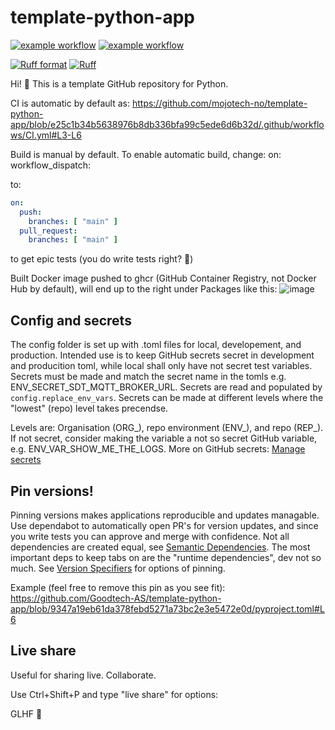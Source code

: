 # template-python-app
[![example workflow](https://github.com/mojotech-no/template-python-app/actions/workflows/CI.yml/badge.svg?branch=main)](https://github.com/mojotech-no/template-python-app/actions/workflows/CI.yml)
[![example workflow](https://github.com/mojotech-no/template-python-app/actions/workflows/build-and-push-image-to-ghcr.yml/badge.svg?branch=main)](https://github.com/mojotech-no/template-python-app/actions/workflows/build-and-push-image-to-ghcr.yml)

[![Ruff format](https://img.shields.io/endpoint?url=https%3A%2F%2Fgist.githubusercontent.com%2FJacobCoffee%2Fbfb02a83c8da3cbf53f7772f2cee02ec%2Fraw%2Facb94daa3aedecda67e2c7d8c5aec9765db0734d%2Fformat-badge.json)](https://github.com/astral-sh/ruff)
[![Ruff](https://img.shields.io/endpoint?url=https://raw.githubusercontent.com/astral-sh/ruff/main/assets/badge/v2.json)](https://github.com/astral-sh/ruff)

Hi! :wave: This is a template GitHub repository for Python.

CI is automatic by default as:
https://github.com/mojotech-no/template-python-app/blob/e25c1b34b5638976b8db336bfa99c5ede6d6b32d/.github/workflows/CI.yml#L3-L6

Build is manual by default. To enable automatic build, change:
on:
  workflow_dispatch:

to:
```yaml
on:
  push:
    branches: [ "main" ]
  pull_request:
    branches: [ "main" ]
```
to get epic tests (you do write tests right? :thinking:)

Built Docker image pushed to ghcr (GitHub Container Registry, not Docker Hub by default), will end up to the right under Packages like this:
![image](https://user-images.githubusercontent.com/119582611/205160381-d47b6147-46cf-4cd4-8d58-bcf4ec5737de.png)

## Config and secrets
The config folder is set up with .toml files for local, developement, and production.
Intended use is to keep GitHub secrets secret in development and producition toml, while local shall only have not secret test variables.
Secrets must be made and match the secret name in the tomls e.g. ENV_SECRET_SDT_MQTT_BROKER_URL.
Secrets are read and populated by `config.replace_env_vars`.
Secrets can be made at different levels where the "lowest" (repo) level takes precendse.

Levels are: Organisation (ORG_), repo environment (ENV_), and repo (REP_).
If not secret, consider making the variable a not so secret GitHub variable, e.g. ENV_VAR_SHOW_ME_THE_LOGS.
More on GitHub secrets: [Manage secrets](https://docs.github.com/en/codespaces/managing-codespaces-for-your-organization/managing-secrets-for-your-repository-and-organization-for-github-codespaces)

## Pin versions!
Pinning versions makes applications reproducible and updates managable. Use dependabot to automatically open PR's for version updates, and since you write tests you can approve and merge with confidence.
Not all dependencies are created equal, see [Semantic Dependencies](https://peps.python.org/pep-0426/#semantic-dependencies). The most important deps to keep tabs on are the "runtime dependencies", dev not so much.
See [Version Specifiers](https://packaging.python.org/en/latest/specifications/version-specifiers/#id4) for options of pinning.

Example (feel free to remove this pin as you see fit): https://github.com/Goodtech-AS/template-python-app/blob/9347a19eb61da378febd5271a73bc2e3e5472e0d/pyproject.toml#L6

## Live share
Useful for sharing live. Collaborate.

Use Ctrl+Shift+P and type "live share" for options:

GLHF :partying_face:
